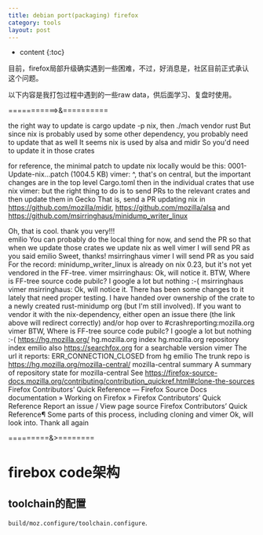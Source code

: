 ```yaml
---
title: debian port(packaging) firefox
category: tools
layout: post
---
```

* content
{:toc}


目前，firefox局部升级确实遇到一些困难，不过，好消息是，社区目前正式承认这个问题。

以下内容是我打包过程中遇到的一些raw data，供后面学习、复盘时使用。

===========>&==========

the right way to update is cargo update -p nix, then ./mach vendor rust
But since nix is probably used by some other dependency, you probably need to update that as well
It seems nix is used by alsa and midir
So you'd need to update it in those crates

for reference, the minimal patch to update nix locally would be this:
0001-Update-nix...patch (1004.5 KB)
vimer: ^, that's on central, but the important changes are in the top level Cargo.toml then in the individual crates that use nix
vimer: but the right thing to do is to send PRs to the relevant crates and then update them in Gecko
That is, send a PR updating nix in https://github.com/mozilla/midir, https://github.com/mozilla/alsa and https://github.com/msirringhaus/minidump_writer_linux

Oh, that is cool. thank you very!!!  
emilio
You can probably do the local thing for now, and send the PR so that when we update those crates we update nix as well
vimer
I will send PR as you said
emilio
Sweet, thanks!
msirringhaus
vimer
I will send PR as you said
For the record: minidump_writer_linux is already on nix 0.23, but it's not yet vendored in the FF-tree.
vimer
msirringhaus: Ok, will notice it.
BTW, Where is FF-tree source code pubilc? I google a lot but nothing :-(
msirringhaus
vimer
msirringhaus: Ok, will notice it.
There has been some changes to it lately that need proper testing. I have handed over ownership of the crate to a newly created rust-minidump org (but I'm still involved). If you want to vendor it with the nix-dependency, either open an issue there (the link above will redirect correctly) and/or hop over to #crashreporting:mozilla.org
vimer
BTW, Where is FF-tree source code pubilc? I google a lot but nothing :-(
https://hg.mozilla.org/
hg.mozilla.org index
hg.mozilla.org repository index
emilio
also https://searchfox.org for a searchable version
vimer
The url it reports: ERR_CONNECTION_CLOSED from hg
emilio
The trunk repo is https://hg.mozilla.org/mozilla-central/
mozilla-central summary
A summary of repository state for mozilla-central
See https://firefox-source-docs.mozilla.org/contributing/contribution_quickref.html#clone-the-sources
Firefox Contributors’ Quick Reference — Firefox Source Docs documentation
» Working on Firefox » Firefox Contributors’ Quick Reference Report an issue / View page source Firefox Contributors’ Quick Reference¶ Some parts of this process, including cloning and
vimer
Ok, will look into. Thank all again

=========&>========

# firebox code架构

## toolchain的配置

`build/moz.configure/toolchain.configure`.